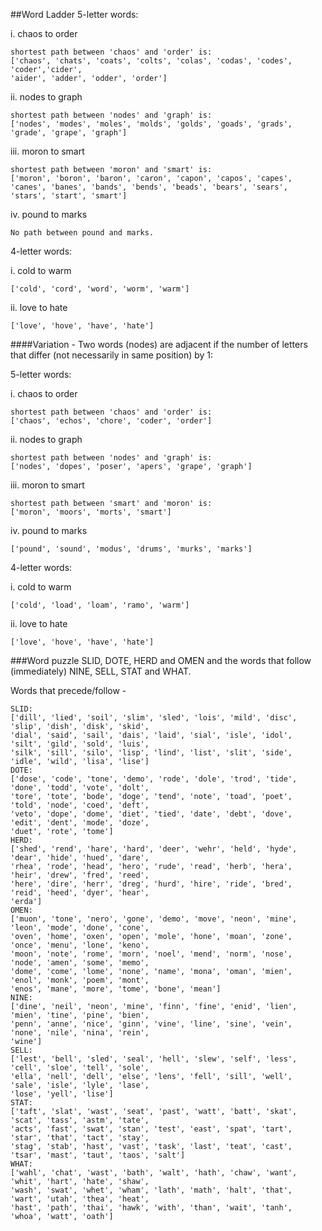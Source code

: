 ##Word Ladder
5-letter words:

  i. chaos to order
  ```
  shortest path between 'chaos' and 'order' is:
['chaos', 'chats', 'coats', 'colts', 'colas', 'codas', 'codes', 'coder','cider',
'aider', 'adder', 'odder', 'order']
```
  ii. nodes to graph
  ```
  shortest path between 'nodes' and 'graph' is:
['nodes', 'modes', 'moles', 'molds', 'golds', 'goads', 'grads', 'grade', 'grape', 'graph']
```
  iii. moron to smart
  ```
  shortest path between 'moron' and 'smart' is:
['moron', 'boron', 'baron', 'caron', 'capon', 'capos', 'capes', 'canes', 'banes', 'bands', 'bends', 'beads', 'bears', 'sears', 'stars', 'start', 'smart']
```
  iv. pound to marks
```
No path between pound and marks.
```

4-letter words:

  i. cold to warm
  ```
  ['cold', 'cord', 'word', 'worm', 'warm']
  ```
  ii. love to hate
  ```
  ['love', 'hove', 'have', 'hate']
  ```

####Variation - Two words (nodes) are adjacent if the number of letters that differ (not necessarily in same position) by 1:

5-letter words:

  i. chaos to order
  ```
  shortest path between 'chaos' and 'order' is:
['chaos', 'echos', 'chore', 'coder', 'order']
```
  ii. nodes to graph
  ```
  shortest path between 'nodes' and 'graph' is:
['nodes', 'dopes', 'poser', 'apers', 'grape', 'graph']
```
  iii. moron to smart
  ```
  shortest path between 'smart' and 'moron' is:
['moron', 'moors', 'morts', 'smart']

```
  iv. pound to marks
```
['pound', 'sound', 'modus', 'drums', 'murks', 'marks']
```

4-letter words:

  i. cold to warm
  ```
  ['cold', 'load', 'loam', 'ramo', 'warm']
  ```
  ii. love to hate
  ```
  ['love', 'hove', 'have', 'hate']
```
###Word puzzle
SLID, DOTE, HERD and OMEN and the words that follow (immediately) NINE, SELL, STAT and WHAT.

Words that precede/follow - 
```
SLID:
['dill', 'lied', 'soil', 'slim', 'sled', 'lois', 'mild', 'disc', 'slip', 'dish', 'disk', 'skid',
'dial', 'said', 'sail', 'dais', 'laid', 'sial', 'isle', 'idol', 'silt', 'gild', 'sold', 'luis',
'silk', 'sill', 'silo', 'lisp', 'lind', 'list', 'slit', 'side', 'idle', 'wild', 'lisa', 'lise']
DOTE:
['dose', 'code', 'tone', 'demo', 'rode', 'dole', 'trod', 'tide', 'done', 'todd', 'vote', 'dolt',
'tore', 'tote', 'bode', 'doge', 'tend', 'note', 'toad', 'poet', 'told', 'node', 'coed', 'deft',
'veto', 'dope', 'dome', 'diet', 'tied', 'date', 'debt', 'dove', 'edit', 'dent', 'mode', 'doze',
'duet', 'rote', 'tome']
HERD:
['shed', 'rend', 'hare', 'hard', 'deer', 'wehr', 'held', 'hyde', 'dear', 'hide', 'hued', 'dare',
'rhea', 'rode', 'head', 'hero', 'rude', 'read', 'herb', 'hera', 'heir', 'drew', 'fred', 'reed',
'here', 'dire', 'herr', 'dreg', 'hurd', 'hire', 'ride', 'bred', 'reid', 'heed', 'dyer', 'hear',
'erda']
OMEN:
['muon', 'tone', 'nero', 'gone', 'demo', 'move', 'neon', 'mine', 'leon', 'mode', 'done', 'cone',
'oven', 'home', 'oxen', 'open', 'mole', 'hone', 'moan', 'zone', 'once', 'menu', 'lone', 'keno',
'moon', 'note', 'rome', 'morn', 'noel', 'mend', 'norm', 'nose', 'node', 'amen', 'some', 'memo',
'dome', 'come', 'lome', 'none', 'name', 'mona', 'oman', 'mien', 'enol', 'monk', 'poem', 'mont',
'enos', 'mane', 'more', 'tome', 'bone', 'mean']
NINE:
['dine', 'neil', 'neon', 'mine', 'finn', 'fine', 'enid', 'lien', 'mien', 'tine', 'pine', 'bien',
'penn', 'anne', 'nice', 'ginn', 'vine', 'line', 'sine', 'vein', 'none', 'nile', 'nina', 'rein',
'wine']
SELL:
['lest', 'bell', 'sled', 'seal', 'hell', 'slew', 'self', 'less', 'cell', 'sloe', 'tell', 'sole',
'ella', 'nell', 'dell', 'else', 'lens', 'fell', 'sill', 'well', 'sale', 'isle', 'lyle', 'lase',
'lose', 'yell', 'lise']
STAT:
['taft', 'slat', 'wast', 'seat', 'past', 'watt', 'batt', 'skat', 'scat', 'tass', 'astm', 'tate',
'acts', 'fast', 'swat', 'stan', 'test', 'east', 'spat', 'tart', 'star', 'that', 'tact', 'stay',
'stag', 'stab', 'hast', 'vast', 'task', 'last', 'teat', 'cast', 'tsar', 'mast', 'taut', 'taos', 'salt']
WHAT:
['wahl', 'chat', 'wast', 'bath', 'walt', 'hath', 'chaw', 'want', 'whit', 'hart', 'hate', 'shaw',
'wash', 'swat', 'whet', 'wham', 'lath', 'math', 'halt', 'that', 'wart', 'utah', 'thea', 'heat',
'hast', 'path', 'thai', 'hawk', 'with', 'than', 'wait', 'tanh', 'whoa', 'watt', 'oath']
```
